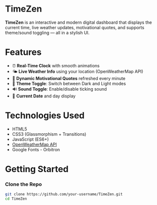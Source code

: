 # TimeZen

**TimeZen** is an interactive and modern digital dashboard that displays the current time, live weather updates, motivational quotes, and supports theme/sound toggling — all in a stylish UI.

# Features

- ⏰ **Real-Time Clock** with smooth animations
- 🌤️ **Live Weather Info** using your location (OpenWeatherMap API)
- 💬 **Dynamic Motivational Quotes** refreshed every minute
- 🌙 **Theme Toggle**: Switch between Dark and Light modes
- 🔊 **Sound Toggle**: Enable/disable ticking sound
- 📅 **Current Date** and day display

# Technologies Used

- HTML5
- CSS3 (Glassmorphism + Transitions)
- JavaScript (ES6+)
- [OpenWeatherMap API](https://openweathermap.org/)
- Google Fonts - Orbitron

# Getting Started

### Clone the Repo

```bash
git clone https://github.com/your-username/TimeZen.git
cd TimeZen
